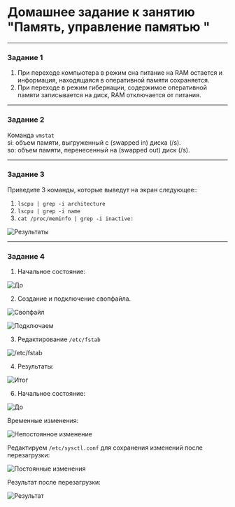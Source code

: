 # Домашнее задание к занятию "Память, управление памятью "

---

### Задание 1

1) При переходе компьютера в режим сна питание на RAM остается и информация, находящаяся в оперативной памяти сохраняется.
2) При переходе в режим гибернации, содержимое оперативной памяти записывается на диск, RAM отключается от питания.

---

### Задание 2

Команда `vmstat`  
si: объем памяти, выгруженный с (swapped in) диска (/s).  
so: объем памяти, перенесенный на (swapped out) диск (/s).  

---

### Задание 3

Приведите 3 команды, которые выведут на экран следующее::

1) `lscpu | grep -i architecture`
2) `lscpu | grep -i name`
3) `cat /proc/meminfo | grep -i inactive:`

![](/images/2-04/task_3.png "Результаты")

---

### Задание 4

1) Начальное состояние:

![](/images/2-04/task_4_before.png "До")

2) Создание и подключение свопфайла.

![](/images/2-04/task_4_fallocate.png "Свопфайл")

![](/images/2-04/task_4_swapon.png "Подключаем")

3) Редактирование `/etc/fstab`

![](/images/2-04/task_4_fstab.png "/etc/fstab")

4) Результаты:

![](/images/2-04/task_4_results.png "Итог")

6) Начальное состояние:

![](/images/2-04/task_4_swappiness_before.png "До")

Временные изменения:  

![](/images/2-04/task_4_swappiness_change.png "Непостоянное изменение")

Редактируем `/etc/sysctl.conf` для сохранения изменений после перезагрузки:

![](/images/2-04/task_4_persistent_swappiness.png "Постоянные изменения")

Результат после перезагрузки:

![](/images/2-04/task_4_swappiness_result.png "Результат")
